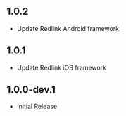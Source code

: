 ## 1.0.2

* Update Redlink Android framework

## 1.0.1

* Update Redlink iOS framework

## 1.0.0-dev.1

* Initial Release